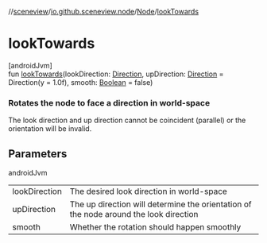 //[sceneview](../../../index.md)/[io.github.sceneview.node](../index.md)/[Node](index.md)/[lookTowards](look-towards.md)

# lookTowards

[androidJvm]\
fun [lookTowards](look-towards.md)(lookDirection: [Direction](../../io.github.sceneview.math/index.md#1758682841%2FClasslikes%2F-1571379623), upDirection: [Direction](../../io.github.sceneview.math/index.md#1758682841%2FClasslikes%2F-1571379623) = Direction(y = 1.0f), smooth: [Boolean](https://kotlinlang.org/api/latest/jvm/stdlib/kotlin/-boolean/index.html) = false)

###  Rotates the node to face a direction in world-space

The look direction and up direction cannot be coincident (parallel) or the orientation will be invalid.

## Parameters

androidJvm

| | |
|---|---|
| lookDirection | The desired look direction in world-space |
| upDirection | The up direction will determine the orientation of the node around the look direction |
| smooth | Whether the rotation should happen smoothly |
